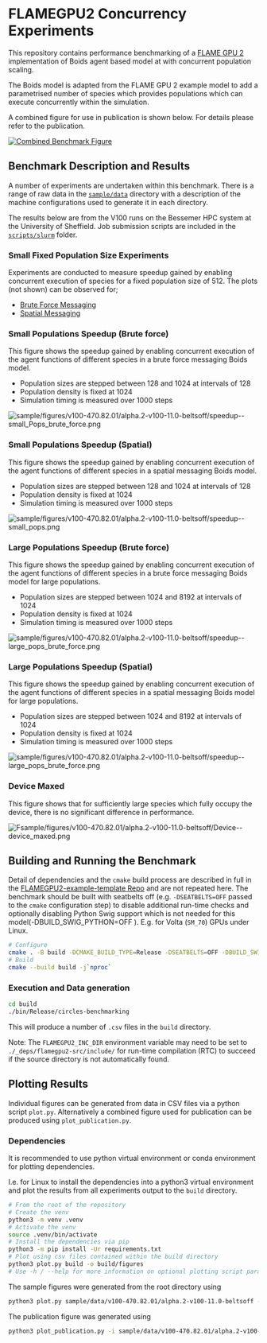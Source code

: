 # FLAMEGPU2 Concurrency Experiments

This repository contains performance benchmarking of a [FLAME GPU 2](https://github.com/FLAMEGPU/FLAMEGPU2) implementation of Boids agent based model at with concurrent population scaling.

The Boids model is adapted from the FLAME GPU 2 example model to add a parametrised number of species which provides populations which can execute concurrently within the simulation.

A combined figure for use in publication is shown below. For details please refer to the publication.

[![Combined Benchmark Figure](sample/figures/v100-470.82.01/alpha.2-v100-11.0-beltsoff/paper_figure.png)](sample/figures/v100-470.82.01/alpha.2-v100-11.0-beltsoff/paper_figure.png)


## Benchmark Description and Results


A number of experiments are undertaken within this benchmark. There is a range of raw data in the [`sample/data`](sample/data) directory with a description of the machine configurations used to generate it in each directory.

The results below are from the V100 runs on the Bessemer HPC system at the University of Sheffield. Job submission scripts are included in the [`scripts/slurm`](scripts/slurm) folder.

### Small Fixed Population Size Experiments

Experiments are conducted to measure speedup gained by enabling concurrent execution of species for a fixed population size of 512. The plots (not shown) can be observed for;

+ [Brute Force Messaging](sample/figures/v100-470.82.01/alpha.2-v100-11.0-beltsoff/speedup--small_fixed_pop_brute_force.png)
+ [Spatial Messaging](sample/figures/v100-470.82.01/alpha.2-v100-11.0-beltsoff/speedup--small_fixed_pop.png)

### Small Populations Speedup (Brute force)

This figure shows the speedup gained by enabling concurrent execution of the agent functions of different species in a brute force messaging Boids model.

+ Population sizes are stepped between 128 and 1024 at intervals of 128
+ Population density is fixed at 1024
+ Simulation timing is measured over 1000 steps

![sample/figures/v100-470.82.01/alpha.2-v100-11.0-beltsoff/speedup--small_Pops_brute_force.png](sample/figures/v100-470.82.01/alpha.2-v100-11.0-beltsoff/speedup--small_Pops_brute_force.png)


### Small Populations Speedup (Spatial)

This figure shows the speedup gained by enabling concurrent execution of the agent functions of different species in a spatial messaging Boids model.

+ Population sizes are stepped between 128 and 1024 at intervals of 128
+ Population density is fixed at 1024
+ Simulation timing is measured over 1000 steps
	
![sample/figures/v100-470.82.01/alpha.2-v100-11.0-beltsoff/speedup--small_pops.png](sample/figures/v100-470.82.01/alpha.2-v100-11.0-beltsoff/speedup--small_pops.png)

### Large Populations Speedup (Brute force)

This figure shows the speedup gained by enabling concurrent execution of the agent functions of different species in a brute force messaging Boids model for large populations.

+ Population sizes are stepped between 1024 and 8192 at intervals of 1024
+ Population density is fixed at 1024
+ Simulation timing is measured over 1000 steps

![sample/figures/v100-470.82.01/alpha.2-v100-11.0-beltsoff/speedup--large_pops_brute_force.png](sample/figures/v100-470.82.01/alpha.2-v100-11.0-beltsoff/speedup--large_pops_brute_force.png)

### Large Populations Speedup (Spatial)

This figure shows the speedup gained by enabling concurrent execution of the agent functions of different species in a spatial  messaging Boids model for large populations.

+ Population sizes are stepped between 1024 and 8192 at intervals of 1024
+ Population density is fixed at 1024
+ Simulation timing is measured over 1000 steps

![sample/figures/v100-470.82.01/alpha.2-v100-11.0-beltsoff/speedup--large_pops_brute_force.png](sample/figures/v100-470.82.01/alpha.2-v100-11.0-beltsoff/speedup--large_pops_brute_force.png)

### Device Maxed

This figure shows that for sufficiently large species which fully occupy the device, there is no significant difference in performance.

![Fsample/figures/v100-470.82.01/alpha.2-v100-11.0-beltsoff/Device--device_maxed.png](sample/figures/v100-470.82.01/alpha.2-v100-11.0-beltsoff/Device--device_maxed.png)

## Building and Running the Benchmark

Detail of dependencies and the `cmake` build process are described in full in the [FLAMEGPU2-example-template Repo](https://github.com/FLAMEGPU/FLAMEGPU2-example-template) and are not repeated here. The benchmark should be built with seatbelts off (e.g. `-DSEATBELTS=OFF` passed to the `cmake` configuration step) to disable additional run-time checks and optionally disabling Python Swig support which is not needed for this model(-DBUILD_SWIG_PYTHON=OFF ). E.g. for Volta (`SM_70`) GPUs under Linux.

```bash
# Configure 
cmake . -B build -DCMAKE_BUILD_TYPE=Release -DSEATBELTS=OFF -DBUILD_SWIG_PYTHON=OFF -DCUDA_ARCH=70
# Build
cmake --build build -j`nproc` 
```

### Execution and Data generation

```bash
cd build
./bin/Release/circles-benchmarking 
```
This will produce a number of `.csv` files in the `build` directory.

Note: The `FLAMEGPU2_INC_DIR` environment variable may need to be set to `./_deps/flamegpu2-src/include/` for run-time compilation (RTC) to succeed if the source directory is not automatically found.

## Plotting Results

Individual figures can be generated from data in CSV files via a python script `plot.py`. Alternatively a combined figure used for publication can be produced using `plot_publication.py`.

### Dependencies

It is recommended to use python virtual environment or conda environment for plotting dependencies.

I.e. for Linux to install the dependencies into a python3 virtual environment and plot the results from all experiments output to the `build` directory.

```bash
# From the root of the repository
# Create the venv
python3 -m venv .venv
# Activate the venv
source .venv/bin/activate
# Install the dependencies via pip
python3 -m pip install -Ur requirements.txt
# Plot using csv files contained within the build directory
python3 plot.py build -o build/figures
# Use -h / --help for more information on optional plotting script parameters.
```

The sample figures were generated from the root directory using

```bash
python3 plot.py sample/data/v100-470.82.01/alpha.2-v100-11.0-beltsoff -o sample/data-figures/v100-470.82.01/alpha.2-v100-11.0-beltsoff
```

The publication figure was generated using 

```bash
python3 plot_publication.py -i sample/data/v100-470.82.01/alpha.2-v100-11.0-beltsoff -o sample/figures/v100-470.82.01/alpha.2-v100-11.0-beltsoff
```
